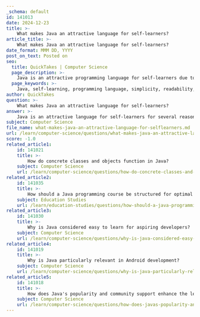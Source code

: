 ```yaml
---
_schema: default
id: 141013
date: 2024-12-23
title: >-
    What makes Java an attractive language for self-learners?
article_title: >-
    What makes Java an attractive language for self-learners?
date_format: MMM DD, YYYY
post_on_text: Posted on
seo:
  title: QuickTakes | Computer Science
  page_description: >-
    Java is an attractive programming language for self-learners due to its simplicity, object-oriented design, rich standard library, platform independence, strong community support, versatility in applications, and numerous career opportunities.
  page_keywords: >-
    Java, self-learning, programming language, simplicity, readability, object-oriented programming, OOP, standard library, platform independence, community support, versatility, career opportunities, advanced features
author: QuickTakes
question: >-
    What makes Java an attractive language for self-learners?
answer: >-
    Java is an attractive language for self-learners for several reasons:\n\n1. **Simplicity and Readability**: Java's syntax is designed to be simple and easy to understand, resembling English. This makes it more accessible for beginners compared to languages like C or C++. The readability of Java code helps self-learners grasp programming concepts without getting overwhelmed by complex syntax.\n\n2. **Object-Oriented Programming (OOP)**: Java is fundamentally an object-oriented programming language, which encourages good programming practices. Learning OOP concepts through Java can provide a solid foundation for understanding other programming languages and paradigms. This is particularly beneficial for self-learners who are developing their coding skills independently.\n\n3. **Rich Standard Library**: Java comes with a comprehensive standard library that provides a wide range of pre-built classes and methods. This allows learners to focus on building applications without having to write everything from scratch, making the learning process more efficient and enjoyable.\n\n4. **Platform Independence**: Java's "write once, run anywhere" capability means that code written in Java can run on any device that has a Java Virtual Machine (JVM). This feature is particularly appealing for self-learners who may want to experiment with different platforms without worrying about compatibility issues.\n\n5. **Strong Community Support**: Java has a large and active community of developers. This means that self-learners can easily find resources, tutorials, forums, and documentation to help them troubleshoot issues and enhance their learning experience.\n\n6. **Versatility**: Java is used in a variety of applications, from web development to mobile apps and enterprise systems. This versatility allows self-learners to explore different areas of programming and find their niche.\n\n7. **Career Opportunities**: Java is one of the most in-demand programming languages, with a significant number of job opportunities available for Java developers. Learning Java can open doors for aspiring developers looking to enter the tech industry.\n\n8. **Advanced Features**: Java has evolved over the years, incorporating modern features that enhance coding efficiency and readability, such as lambda expressions. This continuous evolution keeps the language relevant and engaging for learners.\n\nOverall, Java's combination of simplicity, strong OOP principles, extensive resources, and career potential makes it an excellent choice for self-learners looking to start their programming journey.
subject: Computer Science
file_name: what-makes-java-an-attractive-language-for-selflearners.md
url: /learn/computer-science/questions/what-makes-java-an-attractive-language-for-selflearners
score: -1.0
related_article1:
    id: 141021
    title: >-
        How do concrete classes and objects function in Java?
    subject: Computer Science
    url: /learn/computer-science/questions/how-do-concrete-classes-and-objects-function-in-java
related_article2:
    id: 141035
    title: >-
        How should a Java programming course be structured for optimal learning?
    subject: Education Studies
    url: /learn/education-studies/questions/how-should-a-java-programming-course-be-structured-for-optimal-learning
related_article3:
    id: 141030
    title: >-
        Why is Java considered easy to learn for aspiring developers?
    subject: Computer Science
    url: /learn/computer-science/questions/why-is-java-considered-easy-to-learn-for-aspiring-developers
related_article4:
    id: 141019
    title: >-
        Why is Java particularly relevant in Android development?
    subject: Computer Science
    url: /learn/computer-science/questions/why-is-java-particularly-relevant-in-android-development
related_article5:
    id: 141018
    title: >-
        How does Java's popularity and community support enhance the learning experience?
    subject: Computer Science
    url: /learn/computer-science/questions/how-does-javas-popularity-and-community-support-enhance-the-learning-experience
---
```


&nbsp;